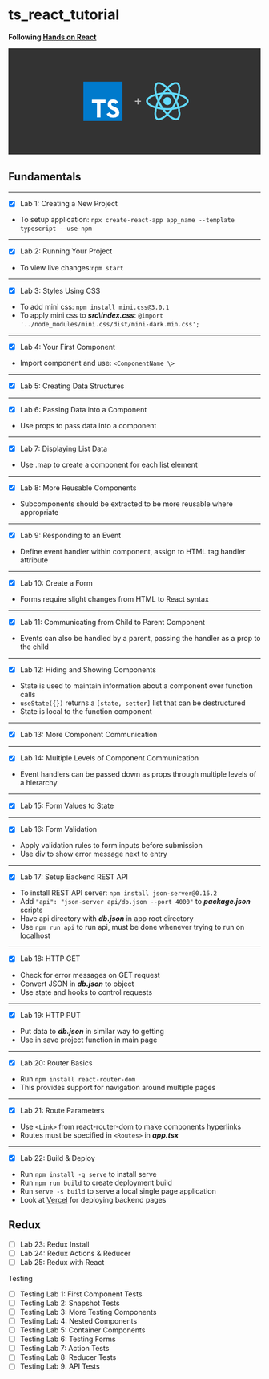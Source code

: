 # ts_react_tutorial

**Following [Hands on React](https://handsonreact.com/docs/labs/react-tutorial-typescript)**

![TS and React](md_images/cover.png)

## Fundamentals

---

- [x] Lab 1: Creating a New Project
- To setup application: `npx create-react-app app_name --template typescript --use-npm`

---

- [x] Lab 2: Running Your Project
- To view live changes:`npm start`

---

- [x] Lab 3: Styles Using CSS
- To add mini css: `npm install mini.css@3.0.1`
- To apply mini css to ***src\index.css***: `@import '../node_modules/mini.css/dist/mini-dark.min.css';`

---

- [x] Lab 4: Your First Component
- Import component and use: `<ComponentName \>`

---

- [x] Lab 5: Creating Data Structures

---

- [x] Lab 6: Passing Data into a Component
- Use props to pass data into a component

---

- [x] Lab 7: Displaying List Data
- Use .map to create a component for each list element

---

- [x] Lab 8: More Reusable Components
- Subcomponents should be extracted to be more reusable where appropriate

---

- [x] Lab 9: Responding to an Event
- Define event handler within component, assign to HTML tag handler attribute

---

- [x] Lab 10: Create a Form
- Forms require slight changes from HTML to React syntax

---

- [x] Lab 11: Communicating from Child to Parent Component
- Events can also be handled by a parent, passing the handler as a prop to the child

---

- [x] Lab 12: Hiding and Showing Components
- State is used to maintain information about a component over function calls
- `useState({})` returns a `[state, setter]` list that can be destructured
- State is local to the function component

---

- [x] Lab 13: More Component Communication

---

- [x] Lab 14: Multiple Levels of Component Communication
- Event handlers can be passed down as props through multiple levels of a hierarchy

---

- [x] Lab 15: Form Values to State

---

- [x] Lab 16: Form Validation
- Apply validation rules to form inputs before submission
- Use div to show error message next to entry

---

- [x] Lab 17: Setup Backend REST API
- To install REST API server: `npm install json-server@0.16.2`
- Add `"api": "json-server api/db.json --port 4000"` to ***package.json*** scripts
- Have api directory with ***db.json*** in app root directory
- Use `npm run api` to run api, must be done whenever trying to run on localhost

---

- [x] Lab 18: HTTP GET
- Check for error messages on GET request
- Convert JSON in ***db.json*** to object
- Use state and hooks to control requests

---

- [x] Lab 19: HTTP PUT
- Put data to ***db.json*** in similar way to getting
- Use in save project function in main page

---

- [x] Lab 20: Router Basics
- Run `npm install react-router-dom`
- This provides support for navigation around multiple pages

---

- [x] Lab 21: Route Parameters
- Use `<Link>` from react-router-dom to make components hyperlinks
- Routes must be specified in `<Routes>` in ***app.tsx***

---

- [x] Lab 22: Build & Deploy
- Run `npm install -g serve` to install serve
- Run `npm run build` to create deployment build
- Run `serve -s build` to serve a local single page application
- Look at [Vercel](https://vercel.com/#get-started) for deploying backend pages

## Redux

- [ ] Lab 23: Redux Install
- [ ] Lab 24: Redux Actions & Reducer
- [ ] Lab 25: Redux with React

Testing

- [ ] Testing Lab 1: First Component Tests
- [ ] Testing Lab 2: Snapshot Tests
- [ ] Testing Lab 3: More Testing Components
- [ ] Testing Lab 4: Nested Components
- [ ] Testing Lab 5: Container Components
- [ ] Testing Lab 6: Testing Forms
- [ ] Testing Lab 7: Action Tests
- [ ] Testing Lab 8: Reducer Tests
- [ ] Testing Lab 9: API Tests
